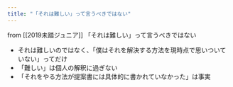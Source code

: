 ```yaml
---
title: "「それは難しい」って言うべきではない"
---
```


from [[2019未踏ジュニア]]
「それは難しい」って言うべきではない
- それは難しいのではなく、「僕はそれを解決する方法を現時点で思いついていない」ってだけ
- 「難しい」は個人の解釈に過ぎない
- 「それをやる方法が提案書には具体的に書かれていなかった」は事実
